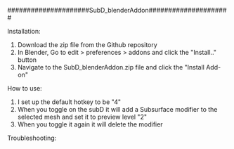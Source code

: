 #####################SubD_blenderAddon#####################

Installation:
1. Download the zip file from the Github repository
2. In Blender, Go to edit > preferences > addons and click the "Install.." button
3. Navigate to the SubD_blenderAddon.zip file and click the "Install Add-on"

How to use:
1. I set up the default hotkey to be "4"
2. When you toggle on the subD it will add a Subsurface modifier to the selected mesh and set it to preview level "2"
3. When you toggle it again it will delete the modifier

Troubleshooting:
	